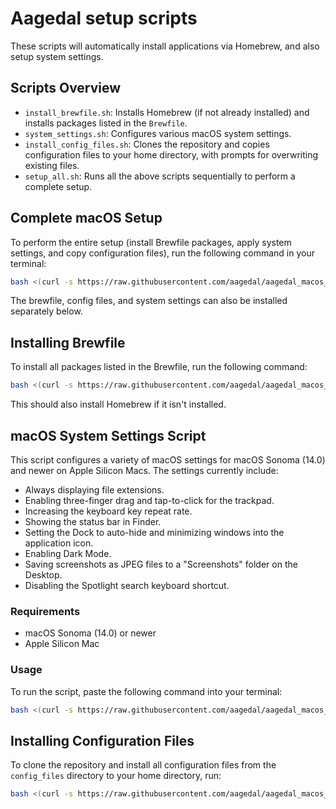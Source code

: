 # Aagedal setup scripts

These scripts will automatically install applications via Homebrew, and also setup system settings.

## Scripts Overview

- `install_brewfile.sh`: Installs Homebrew (if not already installed) and installs packages listed in the `Brewfile`.
- `system_settings.sh`: Configures various macOS system settings.
- `install_config_files.sh`: Clones the repository and copies configuration files to your home directory, with prompts for overwriting existing files.
- `setup_all.sh`: Runs all the above scripts sequentially to perform a complete setup.

## Complete macOS Setup

To perform the entire setup (install Brewfile packages, apply system settings, and copy configuration files), run the following command in your terminal:

```bash
bash <(curl -s https://raw.githubusercontent.com/aagedal/aagedal_macos_config/main/setup_all.sh)
```

The brewfile, config files, and system settings can also be installed separately below.

## Installing Brewfile

To install all packages listed in the Brewfile, run the following command:

```bash
bash <(curl -s https://raw.githubusercontent.com/aagedal/aagedal_macos_config/main/install_brewfile.sh)
```

This should also install Homebrew if it isn't installed.

## macOS System Settings Script

This script configures a variety of macOS settings for macOS Sonoma (14.0) and newer on Apple Silicon Macs. The settings currently include:

- Always displaying file extensions.
- Enabling three-finger drag and tap-to-click for the trackpad.
- Increasing the keyboard key repeat rate.
- Showing the status bar in Finder.
- Setting the Dock to auto-hide and minimizing windows into the application icon.
- Enabling Dark Mode.
- Saving screenshots as JPEG files to a "Screenshots" folder on the Desktop.
- Disabling the Spotlight search keyboard shortcut.

### Requirements

- macOS Sonoma (14.0) or newer
- Apple Silicon Mac

### Usage

To run the script, paste the following command into your terminal:

```bash
bash <(curl -s https://raw.githubusercontent.com/aagedal/aagedal_macos_config/main/system_settings.sh)
```

## Installing Configuration Files

To clone the repository and install all configuration files from the `config_files` directory to your home directory, run:

```bash
bash <(curl -s https://raw.githubusercontent.com/aagedal/aagedal_macos_config/main/install_config_files.sh)
```
